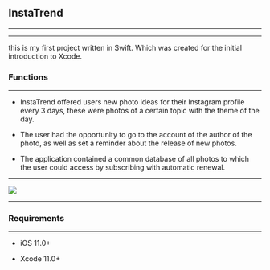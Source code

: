 ## InstaTrend

___

_____

this is my first project written in Swift. Which was created for the initial introduction to Xcode.

### Functions

____

- InstaTrend offered users new photo ideas for their Instagram profile every 3 days, these were photos of a certain topic with the theme of the day.

- The user had the opportunity to go to the account of the author of the photo, as well as set a reminder about the release of new photos.

- The application contained a common database of all photos to which the user could access by subscribing with automatic renewal.

____

![](/Users/pavellyutikov/Downloads/Group%20165.png)

____

### Requirements

____

- iOS 11.0+

- Xcode 11.0+
